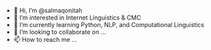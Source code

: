 - 👋 Hi, I’m @salmaqonitah
- 👀 I’m interested in Internet Linguistics & CMC
- 🌱 I’m currently learning Python, NLP, and Computational Linguistics
- 💞️ I’m looking to collaborate on ...
- 📫 How to reach me ...

<!---
salmaqonitah/salmaqonitah is a ✨ special ✨ repository because its `README.md` (this file) appears on your GitHub profile.
You can click the Preview link to take a look at your changes.
--->
